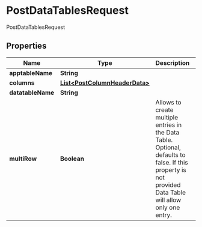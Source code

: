 

# PostDataTablesRequest

PostDataTablesRequest

## Properties

| Name | Type | Description | Notes |
|------------ | ------------- | ------------- | -------------|
|**apptableName** | **String** |  |  |
|**columns** | [**List&lt;PostColumnHeaderData&gt;**](PostColumnHeaderData.md) |  |  |
|**datatableName** | **String** |  |  |
|**multiRow** | **Boolean** | Allows to create multiple entries in the Data Table. Optional, defaults to false. If this property is not provided Data Table will allow only one entry. |  [optional] |




